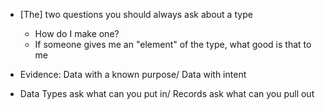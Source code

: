 - [The] two questions you should always ask about a type 
  - How do I make one? 
  - If someone gives me an "element" of the type, what good is that to me


- Evidence: Data with a known purpose/ Data with intent 

- Data Types ask what can you put in/ Records ask what can you pull out
